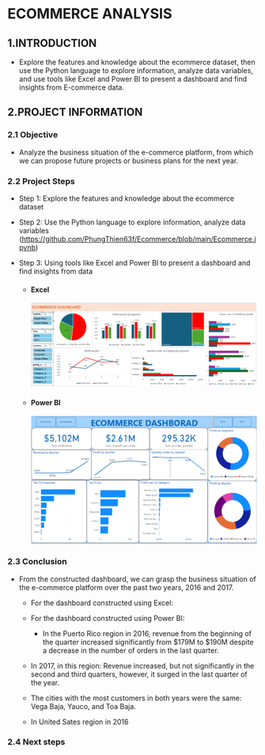 # ECOMMERCE ANALYSIS
## 1.INTRODUCTION
- Explore the features and knowledge about the ecommerce dataset, then use the Python language to explore information, analyze data variables, and use tools like Excel and Power BI to present a dashboard and find insights from E-commerce data.
## 2.PROJECT INFORMATION
### 2.1 Objective
- Analyze the business situation of the e-commerce platform, from which we can propose future projects or business plans for the next year.
### 2.2 Project Steps
- Step 1: Explore the features and knowledge about the ecommerce dataset
- Step 2: Use the Python language to explore information, analyze data variables
  (https://github.com/PhungThien63f/Ecommerce/blob/main/Ecommerce.ipynb)
- Step 3: Using tools like Excel and Power BI to present a dashboard and find insights from data
  
  - #### Excel
    ![markdown](https://github.com/PhungThien63f/Ecommerce/blob/main/Excel.png)
    
  - #### Power BI
    ![markdown](https://github.com/PhungThien63f/Ecommerce/blob/main/Power_BI.png)
### 2.3 Conclusion
- From the constructed dashboard, we can grasp the business situation of the e-commerce platform over the past two years, 2016 and 2017.
  - For the dashboard constructed using Excel:
  - For the dashboard constructed using Power BI:
    
    - In the Puerto Rico region in 2016, revenue from the beginning of the quarter increased significantly from $179M to $190M despite a decrease in the number of orders in the last quarter.
   - In 2017, in this region: Revenue increased, but not significantly in the second and third quarters, however, it surged in the last quarter of the year.
   - The cities with the most customers in both years were the same: Vega Baja, Yauco, and Toa Baja.
 
   - In United Sates region in 2016
  
### 2.4 Next steps

  
 
    
  
  
